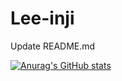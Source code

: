 # Lee-inji
Update README.md

[![Anurag's GitHub stats](https://github-readme-stats.vercel.app/api?username=injilee&show_icons=true&theme=radial)](https://github.com/injilee/github-readme-stats)
